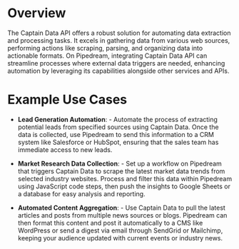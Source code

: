 # Overview

The Captain Data API offers a robust solution for automating data extraction and processing tasks. It excels in gathering data from various web sources, performing actions like scraping, parsing, and organizing data into actionable formats. On Pipedream, integrating Captain Data API can streamline processes where external data triggers are needed, enhancing automation by leveraging its capabilities alongside other services and APIs.

# Example Use Cases

- **Lead Generation Automation**: - Automate the process of extracting potential leads from specified sources using Captain Data. Once the data is collected, use Pipedream to send this information to a CRM system like Salesforce or HubSpot, ensuring that the sales team has immediate access to new leads.

- **Market Research Data Collection**: - Set up a workflow on Pipedream that triggers Captain Data to scrape the latest market data trends from selected industry websites. Process and filter this data within Pipedream using JavaScript code steps, then push the insights to Google Sheets or a database for easy analysis and reporting.

- **Automated Content Aggregation**: - Use Captain Data to pull the latest articles and posts from multiple news sources or blogs. Pipedream can then format this content and post it automatically to a CMS like WordPress or send a digest via email through SendGrid or Mailchimp, keeping your audience updated with current events or industry news.
